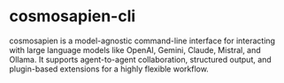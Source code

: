 # cosmosapien-cli
cosmosapien is a model-agnostic command-line interface for interacting with large language models like OpenAI, Gemini, Claude, Mistral, and Ollama. It supports agent-to-agent collaboration, structured output, and plugin-based extensions for a highly flexible workflow.

